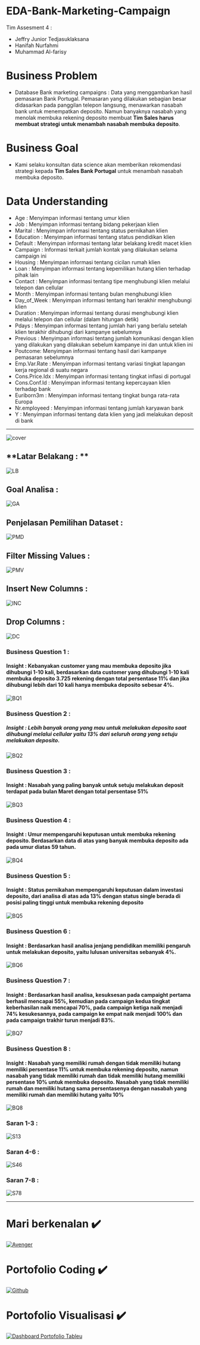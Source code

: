 # EDA-Bank-Marketing-Campaign
Tim Assesment 4 :
- Jeffry Junior Tedjasuklaksana
- Hanifah Nurfahmi
- Muhammad Al-farisy

# Business Problem
- Database Bank marketing campaigns : Data yang menggambarkan hasil pemasaran Bank Portugal. Pemasaran yang dilakukan sebagian besar didasarkan pada panggilan telepon langsung, menawarkan nasabah bank untuk menempatkan deposito. Namun banyaknya nasabah yang menolak membuka rekening deposito membuat **Tim Sales harus membuat strategi untuk menambah nasabah membuka deposito**.

# Business Goal
- Kami selaku konsultan data science akan memberikan rekomendasi strategi kepada **Tim Sales Bank Portugal** untuk menambah nasabah membuka deposito.

# Data Understanding
- Age   	: Menyimpan informasi tentang umur klien
- Job   	: Menyimpan informasi tentang bidang pekerjaan klien
- Marital 	: Menyimpan informasi tentang status pernikahan klien
- Education 	: Menyimpan informasi tentang status pendidikan klien
- Default 	: Menyimpan informasi tentang latar belakang kredit macet klien
- Campaign	: Informasi terkait jumlah kontak yang dilakukan selama campaign ini
- Housing 	: Menyimpan informasi tentang cicilan rumah klien
- Loan 	: Menyimpan informasi tentang kepemilikan hutang klien terhadap pihak lain
- Contact 	: Menyimpan informasi tentang tipe menghubungi klien melalui telepon dan cellular
- Month 	: Menyimpan informasi tentang bulan menghubungi klien
- Day_of_Week : Menyimpan informasi tentang hari terakhir menghubungi klien
- Duration 	: Menyimpan informasi tentang durasi menghubungi klien melalui telepon dan cellular (dalam hitungan detik)
- Pdays : Menyimpan informasi tentang jumlah hari yang berlalu setelah klien terakhir dihubungi dari kampanye sebelumnya
- Previous : Menyimpan informasi tentang jumlah komunikasi dengan klien yang dilakukan yang dilakukan sebelum kampanye ini dan untuk klien ini
- Poutcome: Menyimpan informasi tentang hasil dari kampanye pemasaran sebelumnya
- Emp.Var.Rate : Menyimpan informasi tentang variasi tingkat lapangan kerja regional di suatu negara
- Cons.Price.Idx : Menyimpan informasi tentang tingkat inflasi di portugal
- Cons.Conf.Id : Menyimpan informasi tentang kepercayaan klien terhadap bank
- Euriborn3m : Menyimpan informasi tentang tingkat bunga rata-rata Europa
- Nr.employeed : Menyimpan informasi tentang jumlah karyawan bank
- Y : Menyimpan informasi tentang data klien yang jadi melakukan deposit di bank

<hr>

![cover](https://github.com/mhdalfarisy/EDA-----Bank-Marketing-Campaign/blob/main/Image/1.jpg)

## **Latar Belakang : **

![LB](https://github.com/mhdalfarisy/EDA-----Bank-Marketing-Campaign/blob/main/Image/2.jpg)

## **Goal Analisa :**

![GA](https://github.com/mhdalfarisy/EDA-----Bank-Marketing-Campaign/blob/main/Image/3.jpg)

## **Penjelasan Pemilihan Dataset :**

![PMD](https://github.com/mhdalfarisy/EDA-----Bank-Marketing-Campaign/blob/main/Image/4.jpg)

## **Filter Missing Values :**

![PMV](https://github.com/mhdalfarisy/EDA-----Bank-Marketing-Campaign/blob/main/Image/5.jpg)

## **Insert New Columns :**

![INC](https://github.com/mhdalfarisy/EDA-----Bank-Marketing-Campaign/blob/main/Image/6.jpg)

## **Drop Columns :**

![DC](https://github.com/mhdalfarisy/EDA-----Bank-Marketing-Campaign/blob/main/Image/7.jpg)

### **Business Question 1 :**

#### Insight : Kebanyakan customer yang mau membuka deposito jika dihubungi 1-10 kali, berdasarkan data customer yang dihubungi 1-10 kali membuka deposito 3.725 rekening dengan total persentase 11% dan jika dihubungi lebih dari 10 kali hanya membuka deposito sebesar 4%.

![BQ1](https://github.com/mhdalfarisy/EDA-----Bank-Marketing-Campaign/blob/main/Image/8.jpg)

### **Business Question 2 :**

##### Insight : Lebih banyak orang yang mau untuk melakukan deposito saat dihubungi melalui cellular yaitu 13% dari seluruh orang yang setuju melakukan deposito. 

![BQ2](https://github.com/mhdalfarisy/EDA-----Bank-Marketing-Campaign/blob/main/Image/9.jpg)

### **Business Question 3 :**

#### Insight : Nasabah yang paling banyak untuk setuju melakukan deposit terdapat pada bulan Maret dengan total persentase 51%

![BQ3](https://github.com/mhdalfarisy/EDA-----Bank-Marketing-Campaign/blob/main/Image/10.jpg)

### **Business Question 4 :**

#### Insight : Umur mempengaruhi keputusan untuk membuka rekening deposito. Berdasarkan data di atas yang banyak membuka deposito ada pada umur diatas 59 tahun.

![BQ4](https://github.com/mhdalfarisy/EDA-----Bank-Marketing-Campaign/blob/main/Image/11.jpg)

### **Business Question 5 :**

#### Insight : Status pernikahan mempengaruhi keputusan dalam investasi deposito, dari analisa di atas ada 13% dengan status single berada di posisi paling tinggi untuk membuka rekening deposito

![BQ5](https://github.com/mhdalfarisy/EDA-----Bank-Marketing-Campaign/blob/main/Image/12.jpg)

### **Business Question 6 :**

#### Insight : Berdasarkan hasil analisa jenjang pendidikan memiliki pengaruh untuk melakukan deposito, yaitu lulusan universitas sebanyak 4%. 

![BQ6](https://github.com/mhdalfarisy/EDA-----Bank-Marketing-Campaign/blob/main/Image/13.jpg)

### **Business Question 7 :**

#### Insight : Berdasarkan hasil analisa, kesuksesan  pada campaight pertama berhasil mencapai 55%, kemudian pada campaign kedua tingkat keberhasilan naik mencapai 70%, pada campaign ketiga naik menjadi 74% kesukesannya, pada campaign ke empat naik menjadi 100% dan pada campaign trakhir turun menjadi 83%.

![BQ7](https://github.com/mhdalfarisy/EDA-----Bank-Marketing-Campaign/blob/main/Image/14.jpg)


### **Business Question 8 :**

#### Insight : Nasabah yang memiliki rumah dengan tidak memiliki hutang memiliki persentase 11% untuk membuka rekening deposito, namun nasabah yang tidak memiliki rumah dan tidak memiliki hutang memiliki persentase 10% untuk membuka deposito. Nasabah yang tidak memiliki rumah dan memiliki hutang sama persentasenya dengan nasabah yang memiliki rumah dan memiliki hutang yaitu 10%

![BQ8](https://github.com/mhdalfarisy/EDA-----Bank-Marketing-Campaign/blob/main/Image/15.jpg)

### **Saran 1-3 :**

![S13](https://github.com/mhdalfarisy/EDA-----Bank-Marketing-Campaign/blob/main/Image/16.jpg)

### **Saran 4-6 :**

![S46](https://github.com/mhdalfarisy/EDA-----Bank-Marketing-Campaign/blob/main/Image/17.jpg)

### **Saran 7-8 :**

![S78](https://github.com/mhdalfarisy/EDA-----Bank-Marketing-Campaign/blob/main/Image/18.jpg)

<hr>


# Mari berkenalan :heavy_check_mark:
[![Avenger](https://github.com/mhdalfarisy/CRUD-Program-Stock-Barang-Gudang/blob/main/image/Linkedin.jpg)](https://www.linkedin.com/in/m-alfarisy97/)


# Portofolio Coding :heavy_check_mark:
[![Github](https://github.com/mhdalfarisy/CRUD-Program-Stock-Barang-Gudang/blob/main/image/github-logo-tile.png)](https://github.com/mhdalfarisy)


# Portofolio Visualisasi :heavy_check_mark:
[![Dashboard Portofolio Tableu](https://github.com/mhdalfarisy/Capstone-Project-Modul-1---Program-Stock-Barang-Gudang-/blob/main/image/Tableau-Server-1.jpg)](https://public.tableau.com/app/profile/muhammad.al.farisy6147)
